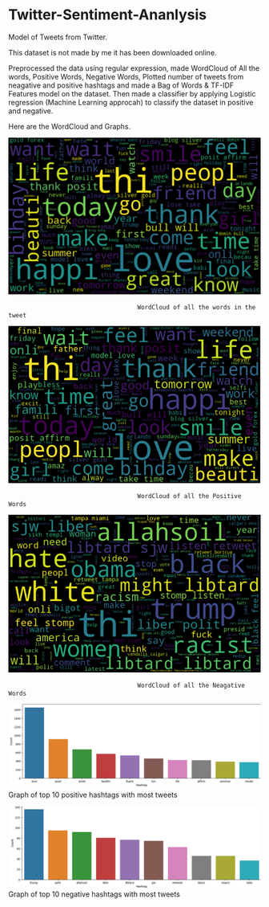 # Twitter-Sentiment-Ananlysis

Model of Tweets from Twitter.

This dataset is not made by me it has been downloaded online.

Preprocessed the data using regular expression, made WordCloud of All the words, Positive Words, Negative Words, Plotted number of tweets from neagative and positive hashtags and made a Bag of Words & TF-IDF Features model on the dataset. Then made a classifier by applying Logistic regression (Machine Learning approcah) to classify the dataset in positive and negative. 

Here are the WordCloud and Graphs. 

![](Images/1.png)

                                        WordCloud of all the words in the tweet

![](Images/2.png) 

                                        WordCloud of all the Positive Words

![](Images/3.png)

                                        WordCloud of all the Neagative Words

![](Images/4.png)
                                        Graph of top 10 positive hashtags with most tweets
                    
![](Images/5.png)
                                        Graph of top 10 negative hashtags with most tweets
